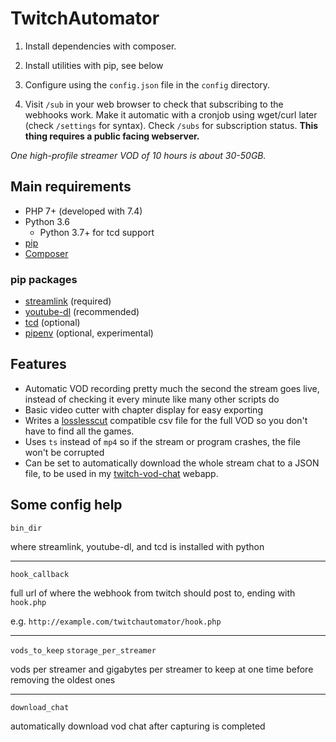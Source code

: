 # TwitchAutomator

1. Install dependencies with composer.

2. Install utilities with pip, see below

3. Configure using the `config.json` file in the `config` directory.

4. Visit `/sub` in your web browser to check that subscribing to the webhooks work. Make it automatic with a cronjob using wget/curl later (check `/settings` for syntax). Check `/subs` for subscription status. **This thing requires a public facing webserver.**

*One high-profile streamer VOD of 10 hours is about 30-50GB.*

## Main requirements
- PHP 7+ (developed with 7.4)
- Python 3.6
    - Python 3.7+ for tcd support
- [pip](https://pypi.org/project/pip/)
- [Composer](https://getcomposer.org/)

### pip packages
- [streamlink](https://github.com/streamlink/streamlink) (required)
- [youtube-dl](https://github.com/ytdl-org/youtube-dl) (recommended)
- [tcd](https://pypi.org/project/tcd/) (optional)
- [pipenv](https://github.com/pypa/pipenv) (optional, experimental)


## Features
- Automatic VOD recording pretty much the second the stream goes live, instead of checking it every minute like many other scripts do
- Basic video cutter with chapter display for easy exporting
- Writes a [losslesscut](https://github.com/mifi/lossless-cut/) compatible csv file for the full VOD so you don't have to find all the games.
- Uses `ts` instead of `mp4` so if the stream or program crashes, the file won't be corrupted
- Can be set to automatically download the whole stream chat to a JSON file, to be used in my [twitch-vod-chat](https://github.com/MrBrax/twitch-vod-chat) webapp.

## Some config help

`bin_dir`

where streamlink, youtube-dl, and tcd is installed with python

---
`hook_callback`

full url of where the webhook from twitch should post to, ending with `hook.php`

e.g. `http://example.com/twitchautomator/hook.php`

---
`vods_to_keep`
`storage_per_streamer`

vods per streamer and gigabytes per streamer to keep at one time before removing the oldest ones

---
`download_chat`

automatically download vod chat after capturing is completed